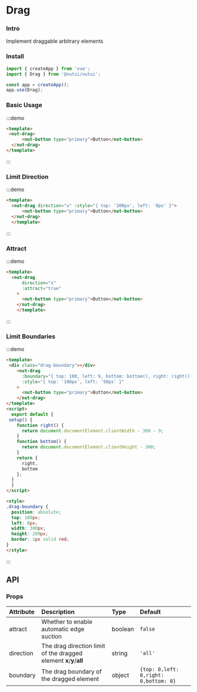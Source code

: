 # Drag 
### Intro

Implement draggable arbitrary elements

### Install

``` javascript
import { createApp } from 'vue';
import { Drag } from '@nutui/nutui';

const app = createApp();
app.use(Drag);
```

### Basic Usage
:::demo
```html
<template>
 <nut-drag>
      <nut-button type="primary">Button</nut-button>
  </nut-drag>
</template>
```
:::
### Limit Direction
:::demo
```html
<template>
  <nut-drag direction="x" :style="{ top: '200px', left: '8px' }">
      <nut-button type="primary">Button</nut-button>
  </nut-drag>
  </template>
```
:::
### Attract
:::demo
```html
<template>
  <nut-drag
      direction="x"
      :attract="true"
    >
      <nut-button type="primary">Button</nut-button>
    </nut-drag>
    </template>
```
:::
### Limit Boundaries
:::demo
```html
<template>
 <div class="drag-boundary"></div>
    <nut-drag
      :boundary="{ top: 100, left: 9, bottom: bottom(), right: right() }"
      :style="{ top: '100px', left: '50px' }"
    >
      <nut-button type="primary">Button</nut-button>
    </nut-drag>
</template>
<script>
  export default {
 setup() {
    function right() {
      return document.documentElement.clientWidth - 300 - 9;
    }
    function bottom() {
      return document.documentElement.clientHeight - 300;
    }
    return {
      right,
      bottom
    };
  }
  }
</script>

<style>
.drag-boundary {
  position: absolute;
  top: 100px;
  left: 8px;
  width: 300px;
  height: 200px;
  border: 1px solid red;
}
</style>

```
:::
## API
### Props

| Attribute            | Description               | Type   | Default  |
| :-------- | :------------------------------------------------ | :------------- | :---------------------------------- |
| attract   | Whether to enable automatic edge suction  | boolean        | `false`                                |
| direction | The drag direction limit of the dragged element **x**/**y**/**all**| string   | `'all' `        |
| boundary  | The drag boundary of the dragged element   | object         | `{top: 0,left: 0,right: 0,bottom: 0}` |